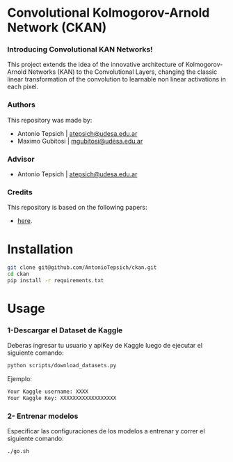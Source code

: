 # Convolutional Kolmogorov-Arnold Network (CKAN) 
### Introducing Convolutional KAN Networks!
This project extends the idea of the innovative architecture of Kolmogorov-Arnold Networks (KAN) to the Convolutional Layers, changing the classic linear transformation of the convolution to learnable non linear activations in each pixel. 
### Authors
This repository was made by:
 - Antonio Tepsich | atepsich@udesa.edu.ar 
 - Maximo Gubitosi | mgubitosi@udesa.edu.ar 
 <!-- - Antonio Tepsich | atepsich@udesa.edu.ar | [Twitter](https://twitter.com/antotepsich) | [LinkedIn](https://www.linkedin.com/in/antonio-tepsich/) -->
 
### Advisor
<!-- PONER LO DE TRINI -->
 - Antonio Tepsich | atepsich@udesa.edu.ar 


### Credits
This repository is based on the following papers:
<!-- PONER LISTADO DE PAPERS -->
 - [here](https://github.com/Blealtan/efficient-kan).


# Installation
```bash
git clone git@github.com/AntonioTepsich/ckan.git
cd ckan
pip install -r requirements.txt
```

# Usage
### 1-Descargar el Dataset de Kaggle
Deberas ingresar tu usuario y apiKey de Kaggle luego de ejecutar el siguiente comando:
```bash
python scripts/download_datasets.py
```

Ejemplo:
```bash
Your Kaggle username: XXXX
Your Kaggle Key: XXXXXXXXXXXXXXXXXX
```

### 2- Entrenar modelos
Especificar las configuraciones de los modelos a entrenar y correr el siguiente comando:
```bash
./go.sh
```
